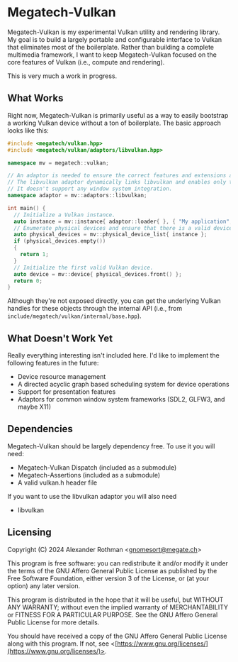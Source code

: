# Megatech-Vulkan

Megatech-Vulkan is my experimental Vulkan utility and rendering library. My goal is to build a largely portable
and configurable interface to Vulkan that eliminates most of the boilerplate. Rather than building a complete
multimedia framework, I want to keep Megatech-Vulkan focused on the core features of Vulkan (i.e., compute and
rendering).

This is very much a work in progress.

## What Works

Right now, Megatech-Vulkan is primarily useful as a way to easily bootstrap a working Vulkan device without a ton of
boilerplate. The basic approach looks like this:

```cpp
#include <megatech/vulkan.hpp>
#include <megatech/vulkan/adaptors/libvulkan.hpp>

namespace mv = megatech::vulkan;

// An adaptor is needed to ensure the correct features and extensions are enabled.
// The libvulkan adaptor dynamically links libvulkan and enables only the core features required by Megatech-Vulkan.
// It doesn't support any window system integration.
namespace adaptor = mv::adaptors::libvulkan;

int main() {
  // Initialize a Vulkan instance.
  auto instance = mv::instance{ adaptor::loader{ }, { "My application", { 0, 1, 0, 0 } } };
  // Enumerate physical devices and ensure that there is a valid device
  auto physical_devices = mv::physical_device_list{ instance };
  if (physical_devices.empty())
  {
    return 1;
  }
  // Initialize the first valid Vulkan device.
  auto device = mv::device{ physical_devices.front() };
  return 0;
}
```

Although they're not exposed directly, you can get the underlying Vulkan handles for these objects through the
internal API (i.e., from `include/megatech/vulkan/internal/base.hpp`).

## What Doesn't Work Yet

Really everything interesting isn't included here. I'd like to implement the following features in the future:

- Device resource management
- A directed acyclic graph based scheduling system for device operations
- Support for presentation features
- Adaptors for common window system frameworks (SDL2, GLFW3, and maybe X11)

## Dependencies

Megatech-Vulkan should be largely dependency free. To use it you will need:

- Megatech-Vulkan Dispatch (included as a submodule)
- Megatech-Assertions (included as a submodule)
- A valid vulkan.h header file

If you want to use the libvulkan adaptor you will also need

- libvulkan

## Licensing

Copyright (C) 2024 Alexander Rothman <[gnomesort@megate.ch](mailto:gnomesort@megate.ch)>

This program is free software: you can redistribute it and/or modify it under the terms of the GNU Affero General
Public License as published by the Free Software Foundation, either version 3 of the License, or (at your option) any
later version.

This program is distributed in the hope that it will be useful, but WITHOUT ANY WARRANTY; without even the implied
warranty of MERCHANTABILITY or FITNESS FOR A PARTICULAR PURPOSE. See the GNU Affero General Public License for more
details.

You should have received a copy of the GNU Affero General Public License along with this program. If not, see
<[https://www.gnu.org/licenses/](https://www.gnu.org/licenses/)>.
